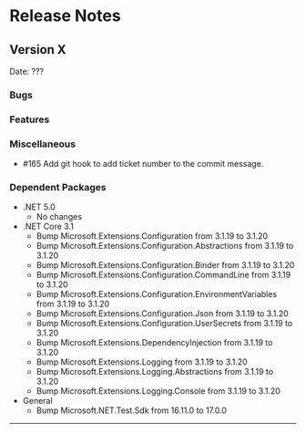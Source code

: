 # Release Notes

## Version X

Date: ???

### Bugs

### Features

### Miscellaneous

 - #165 Add git hook to add ticket number to the commit message.

### Dependent Packages

- .NET 5.0
  - No changes
- .NET Core 3.1
  - Bump Microsoft.Extensions.Configuration from 3.1.19 to 3.1.20
  - Bump Microsoft.Extensions.Configuration.Abstractions from 3.1.19 to 3.1.20
  - Bump Microsoft.Extensions.Configuration.Binder from 3.1.19 to 3.1.20
  - Bump Microsoft.Extensions.Configuration.CommandLine from 3.1.19 to 3.1.20
  - Bump Microsoft.Extensions.Configuration.EnvironmentVariables from 3.1.19 to 3.1.20
  - Bump Microsoft.Extensions.Configuration.Json from 3.1.19 to 3.1.20
  - Bump Microsoft.Extensions.Configuration.UserSecrets from 3.1.19 to 3.1.20
  - Bump Microsoft.Extensions.DependencyInjection from 3.1.19 to 3.1.20
  - Bump Microsoft.Extensions.Logging from 3.1.19 to 3.1.20
  - Bump Microsoft.Extensions.Logging.Abstractions from 3.1.19 to 3.1.20
  - Bump Microsoft.Extensions.Logging.Console from 3.1.19 to 3.1.20
- General
  - Bump Microsoft.NET.Test.Sdk from 16.11.0 to 17.0.0

---


